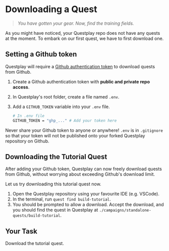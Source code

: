 # Downloading a Quest

> _You have gotten your gear. Now, find the training fields._

As you might have noticed, your Questplay repo does not have any quests at the moment. To embark on our first quest, we have to first download one.

## Setting a Github token

Questplay will require a [Github authentication token](https://docs.github.com/en/authentication/keeping-your-account-and-data-secure/creating-a-personal-access-token) to download quests from Github.

1. Create a Github authentication token with **public and private repo access**.

2. In Questplay's root folder, create a file named `.env`.

3. Add a `GITHUB_TOKEN` variable into your `.env` file.

    ```bash
    # In .env file
    GITHUB_TOKEN = "ghp_..." # Add your token here
    ```

Never share your Github token to anyone or anywhere! `.env` is in `.gitignore` so that your token will not be published onto your forked Questplay repository on Github.

## Downloading the Tutorial Quest

After adding your Github token, Questplay can now freely download quests from Github, without worrying about exceeding Github's download limit.

Let us try downloading this tutorial quest now.

1. Open the Questplay repository using your favourite IDE (e.g. VSCode).
2. In the terminal, run `quest find build-tutorial`. 
3. You should be prompted to allow a download. Accept the download, and you should find the quest in Questplay at `./campaigns/standalone-quests/build-tutorial`.

## Your Task

Download the tutorial quest.